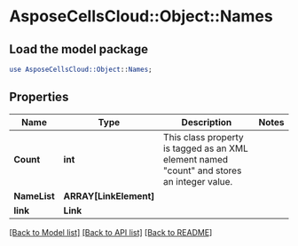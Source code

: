 # AsposeCellsCloud::Object::Names 

## Load the model package
```perl
use AsposeCellsCloud::Object::Names;
```

## Properties
Name | Type | Description | Notes
------------ | ------------- | ------------- | -------------
**Count** | **int** | This class property is tagged as an XML element named "count" and stores an integer value. |
**NameList** | **ARRAY[LinkElement]** |  |
**link** | **Link** |  |  

[[Back to Model list]](../README.md#documentation-for-models) [[Back to API list]](../README.md#documentation-for-api-endpoints) [[Back to README]](../README.md)

